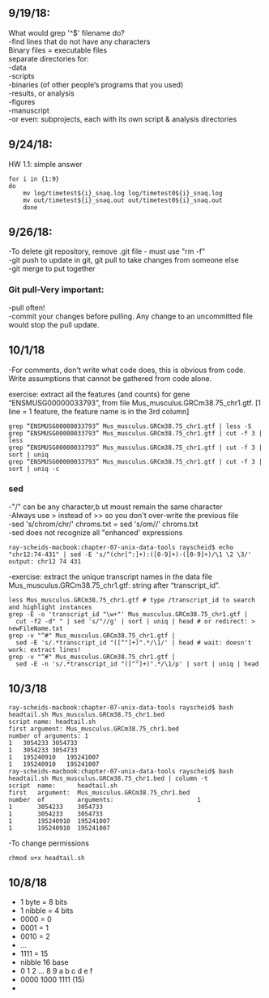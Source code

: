 ## 9/19/18:
What would grep '^$' filename do?  
    -find lines that do not have any characters   
Binary files = executable files  
separate directories for:  
    -data  
    -scripts  
    -binaries (of other people’s programs that you used)  
    -results, or analysis  
    -figures  
    -manuscript  
    -or even: subprojects, each with its own script & analysis directories

## 9/24/18:
HW 1.1: simple answer  
```Shell
for i in {1:9}  
do  
    mv log/timetest${i}_snaq.log log/timetest0${i}_snaq.log  
    mv out/timetest${i}_snaq.out out/timetest0${i}_snaq.out  
    done
```
## 9/26/18:
-To delete git repository, remove .git file - must use "rm -f"  
-git push to update in git, git pull to take changes from someone else  
-git merge to put together  
### Git pull-Very important:
-pull often!  
-commit your changes before pulling. Any change to an uncommitted file would stop the pull update.

## 10/1/18
-For comments, don't write what code does, this is obvious from code. Write assumptions that cannot be gathered from code alone.  

exercise: extract all the features (and counts) for gene “ENSMUSG00000033793”, from file Mus_musculus.GRCm38.75_chr1.gtf. [1 line = 1 feature, the feature name is in the 3rd column]

```shell
grep “ENSMUSG00000033793” Mus_musculus.GRCm38.75_chr1.gtf | less -S
grep “ENSMUSG00000033793” Mus_musculus.GRCm38.75_chr1.gtf | cut -f 3 | less
grep “ENSMUSG00000033793” Mus_musculus.GRCm38.75_chr1.gtf | cut -f 3 | sort | uniq
grep “ENSMUSG00000033793” Mus_musculus.GRCm38.75_chr1.gtf | cut -f 3 | sort | uniq -c
```
### sed
-"/" can be any character,b ut moust remain the same character  
-Always use > instead of >> so you don't over-write the previous file  
-sed 's/chrom/chr/' chroms.txt = sed 's/om//' chroms.txt  
-sed does not recognize all "enhanced' expressions  
```shell
ray-scheids-macbook:chapter-07-unix-data-tools rayscheid$ echo "chr12:74-431" | sed -E 's/^(chr[^:]+):([0-9]+)-([0-9]+)/\1 \2 \3/'
output: chr12 74 431
```
-exercise: extract the unique transcript names in the data file Mus_musculus.GRCm38.75_chr1.gtf: string after “transcript_id”.  

```shell
less Mus_musculus.GRCm38.75_chr1.gtf # type /transcript_id to search and highlight instances
grep -E -o 'transcript_id "\w+"' Mus_musculus.GRCm38.75_chr1.gtf |
  cut -f2 -d" " | sed 's/"//g' | sort | uniq | head # or redirect: > newFileName.txt
grep -v "^#" Mus_musculus.GRCm38.75_chr1.gtf |
  sed -E 's/.*transcript_id "([^"]+)".*/\1/' | head # wait: doesn't work: extract lines!
grep -v "^#" Mus_musculus.GRCm38.75_chr1.gtf |
  sed -E -n 's/.*transcript_id "([^"]+)".*/\1/p' | sort | uniq | head
```
## 10/3/18
```shell
ray-scheids-macbook:chapter-07-unix-data-tools rayscheid$ bash headtail.sh Mus_musculus.GRCm38.75_chr1.bed 
script name: headtail.sh
first argument: Mus_musculus.GRCm38.75_chr1.bed
number of arguments: 1
1	3054233	3054733
1	3054233	3054733
1	195240910	195241007
1	195240910	195241007
ray-scheids-macbook:chapter-07-unix-data-tools rayscheid$ bash headtail.sh Mus_musculus.GRCm38.75_chr1.bed | column -t
script  name:      headtail.sh
first   argument:  Mus_musculus.GRCm38.75_chr1.bed
number  of         arguments:                       1
1       3054233    3054733
1       3054233    3054733
1       195240910  195241007
1       195240910  195241007
```
-To change permissions
```shell
chmod u+x headtail.sh
```
## 10/8/18
- 1 byte = 8 bits  
- 1 nibble = 4 bits  
- 0000 = 0  
- 0001 = 1  
- 0010 = 2  
- ...  
- 1111 = 15  
- nibble 16 base  
- 0 1 2 ... 8 9 a b c d e f  
- 0000     1000         1111 (15)  
- 